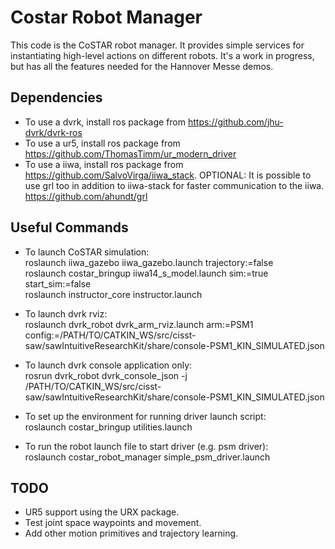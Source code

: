 # Costar Robot Manager

This code is the CoSTAR robot manager. It provides simple services for instantiating high-level actions on different robots. It's a work in progress, but has all the features needed for the Hannover Messe demos.

## Dependencies
  - To use a dvrk, install ros package from https://github.com/jhu-dvrk/dvrk-ros
  - To use a ur5, install ros package from https://github.com/ThomasTimm/ur_modern_driver
  - To use a iiwa, install ros package from https://github.com/SalvoVirga/iiwa_stack. OPTIONAL: It is possible to use grl too in addition to iiwa-stack for faster  communication to the iiwa. https://github.com/ahundt/grl

## Useful Commands

  - To launch CoSTAR simulation:  
    roslaunch iiwa_gazebo iiwa_gazebo.launch trajectory:=false  
    roslaunch costar_bringup iiwa14_s_model.launch sim:=true start_sim:=false  
    roslaunch instructor_core instructor.launch
    
  - To launch dvrk rviz:  
    roslaunch dvrk_robot dvrk_arm_rviz.launch arm:=PSM1 config:=/PATH/TO/CATKIN_WS/src/cisst-saw/sawIntuitiveResearchKit/share/console-PSM1_KIN_SIMULATED.json
  
  - To launch dvrk console application only:  
    rosrun dvrk_robot dvrk_console_json -j /PATH/TO/CATKIN_WS/src/cisst-saw/sawIntuitiveResearchKit/share/console-PSM1_KIN_SIMULATED.json
    
  - To set up the environment for running driver launch script:  
    roslaunch costar_bringup utilities.launch
    
  - To run the robot launch file to start driver (e.g. psm driver):  
    roslaunch costar_robot_manager simple_psm_driver.launch

## TODO

  - UR5 support using the URX package.
  - Test joint space waypoints and movement.
  - Add other motion primitives and trajectory learning.

